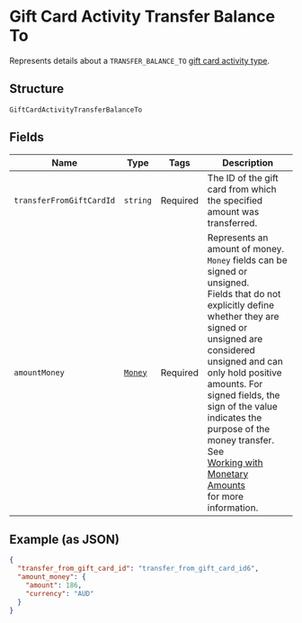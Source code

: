 <!-- Optimized: 2025-10-06 -->
<!-- RPM: 1.6.2.1.1.6.2.1_gift-card-activity-transfer-balance-to_20251006 -->
<!-- Session: E2E RPM DNA Application -->
<!-- AOM: RND (Reggie & Dro) -->
<!-- COI: TECHNOLOGY -->
<!-- RPM: HIGH -->
<!-- ACTION: BUILD -->

# Gift Card Activity Transfer Balance To

Represents details about a `TRANSFER_BALANCE_TO` [gift card activity type](../../doc/models/gift-card-activity-type.md).

## Structure

`GiftCardActivityTransferBalanceTo`

## Fields

| Name | Type | Tags | Description |
|  --- | --- | --- | --- |
| `transferFromGiftCardId` | `string` | Required | The ID of the gift card from which the specified amount was transferred. |
| `amountMoney` | [`Money`](../../doc/models/money.md) | Required | Represents an amount of money. `Money` fields can be signed or unsigned.<br>Fields that do not explicitly define whether they are signed or unsigned are<br>considered unsigned and can only hold positive amounts. For signed fields, the<br>sign of the value indicates the purpose of the money transfer. See<br>[Working with Monetary Amounts](https://developer.squareup.com/docs/build-basics/working-with-monetary-amounts)<br>for more information. |

## Example (as JSON)

```json
{
  "transfer_from_gift_card_id": "transfer_from_gift_card_id6",
  "amount_money": {
    "amount": 186,
    "currency": "AUD"
  }
}
```
